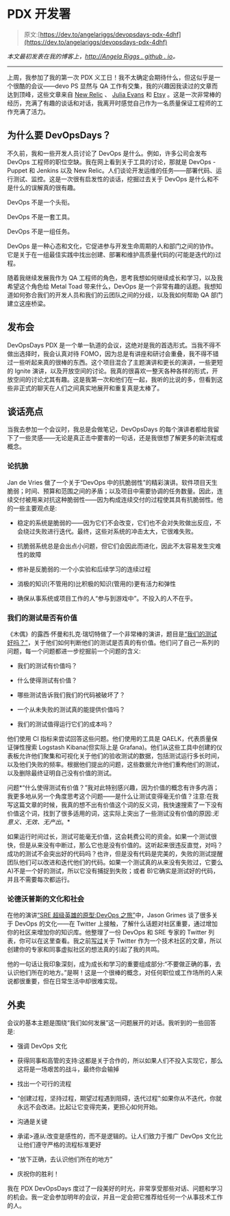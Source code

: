 # PDX 开发署

> 原文:[https://dev.to/angelariggs/devopsdays-pdx-4dhf](https://dev.to/angelariggs/devopsdays-pdx-4dhf)

*本文最初发表在我的博客上，[http://Angela Riggs . github . io](http://angelariggs.github.io/blog/devopsdayspdx)。*

* * *

上周，我参加了我的第一次 PDX 义工日！我不太确定会期待什么，但这似乎是一个很酷的会议——devo PS 显然与 QA 工作有交集，我的兴趣因我读过的文章而达到顶峰，这些文章来自 [New Relic](https://newrelic.com/devops/what-is-devops) 、 [Julia Evans](https://jvns.ca/blog/2016/10/16/whats-devops/) 和 [Etsy](http://www.networkworld.com/article/2886672/software/how-etsy-makes-devops-work.html) 。这是一次非常棒的经历，充满了有趣的谈话和对话，我离开时感觉自己作为一名质量保证工程师的工作充满了活力。

## 为什么要 DevOpsDays？

不久前，我和一些开发人员讨论了 DevOps 是什么。例如，许多公司会发布 DevOps 工程师的职位空缺。我在网上看到关于工具的讨论，那就是 DevOps - Puppet 和 Jenkins 以及 New Relic。人们谈论开发运维的任务——部署代码、运行测试、监控。这是一次很有启发性的谈话，挖掘过去关于 DevOps 是什么和不是什么的误解真的很有趣。

DevOps 不是一个头衔。

DevOps 不是一套工具。

DevOps 不是一组任务。

DevOps 是一种心态和文化，它促进参与开发生命周期的人和部门之间的协作。它是关于在一组最佳实践中找出创建、部署和维护高质量代码的(可能是迭代的)过程。

随着我继续发展我作为 QA 工程师的角色，思考我想如何继续成长和学习，以及我希望这个角色给 Metal Toad 带来什么，DevOps 是一个非常有趣的话题。我想知道如何弥合我们的开发人员和我们的云团队之间的分歧，以及我如何帮助 QA 部门建立这座桥梁。

## 发布会

DevOpsDays PDX 是一个单一轨道的会议，这绝对是我的首选形式。当我不得不做出选择时，我会认真对待 FOMO，因为总是有讲座和研讨会重叠，我不得不错过一些听起来真的很棒的东西。这个项目混合了主题演讲和更长的演讲，一些更短的 Ignite 演讲，以及开放空间的讨论。我真的很喜欢一整天各种各样的形式，开放空间的讨论尤其有趣。这是我第一次和他们在一起，我听的比说的多，但看到这些非正式的聊天在人们之间真实地展开和重复真是太棒了。

## 谈话亮点

当我去参加一个会议时，我总是会做笔记，DevOpsDays 的每个演讲者都给我留下了一些灵感——无论是真正击中要害的一句话，还是我很想了解更多的新流程或概念。

### 论抗脆

Jan de Vries 做了一个关于“DevOps 中的抗脆弱性”的精彩演讲。软件项目天生脆弱；时间、预算和范围之间的矛盾；以及项目中需要协调的任务数量。因此，连续交付被用来对抗这种脆弱性——因为构成连续交付的过程使其具有抗脆弱性。他的一些主要观点是:

*   稳定的系统是脆弱的——因为它们不会改变，它们也不会对失败做出反应，不会绕过失败进行迭代。最终，这些对系统的冲击太大，它很难失败。

*   抗脆弱系统总是会出点小问题，但它们会因此而进化，因此不太容易发生灾难性的故障

*   修补是反脆弱的:一个小实验和后续学习的连续过程

*   消极的知识(不管用的)比积极的知识(管用的)更有活力和弹性

*   确保从事系统或项目工作的人“参与到游戏中”。不投入的人不在乎。

### 我们的测试是否有价值

《木偶》的露西·怀曼和扎克·瑞切特做了一个非常棒的演讲，题目是[“我们的测试好吗？”](http://slides.lucywyman.me/qaelk.html#1)，关于他们如何判断他们的测试是否真的有价值。他们问了自己一系列的问题，每一个问题都进一步挖掘前一个问题的含义:

*   我们的测试有价值吗？

*   什么使得测试有价值？

*   哪些测试告诉我们我们的代码被破坏了？

*   一个从未失败的测试真的能提供价值吗？

*   我们的测试值得运行它们的成本吗？

他们使用 CI 指标来尝试回答这些问题。他们使用的工具是 QAELK，代表质量保证弹性搜索 Logstash Kibana(但实际上是 Grafana)。他们从这些工具中创建的仪表板允许他们聚集和可视化关于他们的验收测试的数据，包括测试运行多长时间，以及他们失败的频率。根据他们提出的问题，这些数据允许他们重构他们的测试，以及删除最终证明自己没有价值的测试。

问题*“什么使得测试有价值？”我对此特别感兴趣，因为价值的概念有许多内涵；我更多地从另一个角度思考这个问题——是什么让测试变得毫无价值？注意:在我写这篇文章的时候，我真的想不出有价值这个词的反义词，我快速搜索了一下没有价值这个词，找到了很多适用的词，这实际上突出了一些测试没有价值的原因:*无意义、无效、无产出*。*

如果运行时间过长，测试可能毫无价值，这会耗费公司的资金。如果一个测试很快，但是从来没有中断过，那么它也是没有价值的。这听起来很违反直觉，对吗？成功的测试不会突出好的代码吗？也许，但是没有代码是完美的，失败的测试提醒团队他们可以改进和迭代他们的代码。如果一个测试真的从来没有失败过，它要么 A)不是一个好的测试，所以它没有捕捉到失败；或者 B)它确实是测试好的代码，并且不需要每次都运行。

### 论德沃普斯的文化和社会

在他的演讲[“SRE 超级英雄的原型:DevOps 之旅”](http://bit.ly/SRESuperHero)中，Jason Grimes 谈了很多关于 DevOps 的文化——在 Twitter 上接触，了解什么话题对社区重要，通过增加你的社区来增加你的知识库。他整理了一份 DevOps 和 SRE 专家的 Twitter 列表，你可以在这里查看。我之前[写过](http://angelariggs.github.io/blog/tweeting-for-community-and-understanding)关于 Twitter 作为一个技术社区的文章，所以创建你的专家和同事虚拟社区的想法真的引起了我的共鸣。

他的一句话让我印象深刻，成为成长和学习的重要组成部分:“不要做正确的事，去认识他们所在的地方。”是啊！这是一个很棒的概念，对任何职位或工作场所的人来说都很重要，但在日常生活中却很难实现。

## 外卖

会议的基本主题是围绕“我们如何发展”这一问题展开的对话。我听到的一些回答是:

*   强调 DevOps 文化

*   获得同事和高管的支持:这都是关于合作的，所以如果人们不投入实现它，那么这将是一场艰苦的战斗，最终你会输掉

*   找出一个可行的流程

*   “创建过程，坚持过程，期望过程遇到阻碍，迭代过程”:如果你从不迭代，你就永远不会改进。比起让它变得完美，更担心如何开始。

*   沟通是关键

*   承诺>遵从:改变是感性的，而不是逻辑的。让人们致力于推广 DevOps 文化比让他们遵守严格的流程标准更好

*   “放下正确，去认识他们所在的地方”

*   庆祝你的胜利！

我在 PDX DevOpsDays 度过了一段美好的时光，非常享受那些对话、问题和学习的机会。我一定会参加明年的会议，并且一定会把它推荐给任何一个从事技术工作的人。
